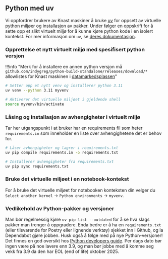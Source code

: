 
## Python med uv

Vi oppfordrer brukere av Knast maskiner å bruke [uv](https://github.com/astral-sh/uv) for oppsett av virtuelle python miljøer og installasjon av pakker. 
Under følger en oppskrift for å sette opp et slikt virtuelt miljø for å kunne kjøre python kode i en isolert kontekst.
For mer informasjon om `uv`, se [deres dokumentasjon](https://docs.astral.sh/uv/).

### Opprettelse et nytt virtuelt miljø med spesifisert python versjon 

!!!info "Merk for å installere en annen python versjon må `github.com/indygreg/python-build-standalone/releases/download/*` allowlistes for Knast maskinen i [datamarkedsplassen](https://data.ansatt.nav.no/user/workstation)"

```bash
# Setter opp et nytt venv og installerer python 3.11
uv venv --python 3.11 myvenv

# Aktiverer det virtuelle miljøet i gjeldende shell
source myvenv/bin/activate
```

### Låsing og installasjon av avhengigheter i virtuelt miljø

Tar her utgangspunkt i at bruker har en requirements fil som heter `requirements.in` som inneholder en liste over avhengighetene det er behov for.

```bash
# Låser avhengigheter og lagrer i requirements.txt
uv pip compile requirements.in -o requirements.txt

# Installerer avhengigheter fra requirements.txt
uv pip sync requirements.txt
```

### Bruke det virtuelle miljøet i en notebook-kontekst

For å bruke det virtuelle miljøet for notebooken konteksten din velger du `Select another kernel` -> `Python environments` -> `myvenv`.

### Vedlikehold av Python-pakker og versjoner

Man bør regelmessig kjøre `uv pip list --outdated` for å se hva slags pakker man trenger å oppgradere. Enda bedre er å ha en `requirements.txt` (eller tilsvarende for Poetry eller lignende verktøy) sjekket inn i Github, og la Dependabot gjøre jobben. Husk også å følge med på nye Python-versjoner! Det finnes en god oversikt hos [Python developers guide](https://devguide.python.org/). Per dags dato bør ingen være på noe lavere enn 3.9, og man bør jobbe med å komme seg vekk fra 3.9 da den har EOL (end of life) oktober 2025.
